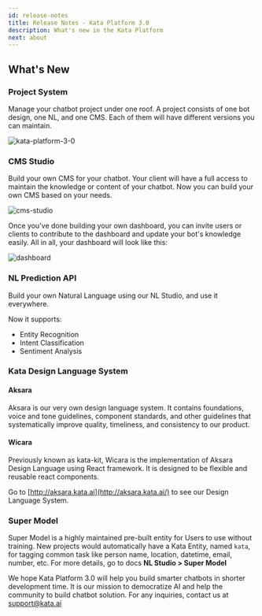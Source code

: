 ```yaml
---
id: release-notes
title: Release Notes - Kata Platform 3.0
description: What's new in the Kata Platform
next: about
---
```


## What's New

### Project System

Manage your chatbot project under one roof. A project consists of one bot design, one NL, and one CMS. Each of them will have different versions you can maintain.

![kata-platform-3-0](/images/release-notes/kata-platform-3-0.jpg)

### CMS Studio

Build your own CMS for your chatbot. Your client will have a full access to maintain the knowledge or content of your chatbot. Now you can build your own CMS based on your needs.

![cms-studio](/images/release-notes/cms-studio.png)

Once you've done building your own dashboard, you can invite users or clients to contribute to the dashboard and update your bot's knowledge easily. All in all, your dashboard will look like this:

![dashboard](/images/release-notes/dashboard.jpg)

### NL Prediction API

Build your own Natural Language using our NL Studio, and use it everywhere.

Now it supports:

- Entity Recognition
- Intent Classification
- Sentiment Analysis

### Kata Design Language System

#### Aksara

Aksara is our very own design language system. It contains foundations, voice and tone guidelines, component standards, and other guidelines that systematically improve quality, timeliness, and consistency to our product.

#### Wicara

Previously known as kata-kit, Wicara is the implementation of Aksara Design Language using React framework. It is designed to be flexible and reusable react components.

Go to [http://aksara.kata.ai](http://aksara.kata.ai/) to see our Design Language System.

### Super Model

Super Model is a highly maintained pre-built entity for Users to use without training. New projects would automatically have a Kata Entity, named `kata`, for tagging common task like person name, location, datetime, email, number, etc. For more details, go to docs **NL Studio > Super Model**

We hope Kata Platform 3.0 will help you build smarter chatbots in shorter development time. It is our mission to democratize AI and help the community to build chatbot solution. For any inquiries, contact us at support@kata.ai
